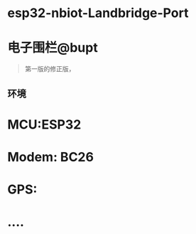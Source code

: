 # esp32-nbiot-Landbridge-Port
# 电子围栏@bupt
> 第一版的修正版，

## 环境
# MCU:ESP32
# Modem: BC26
# GPS: 
# ....
